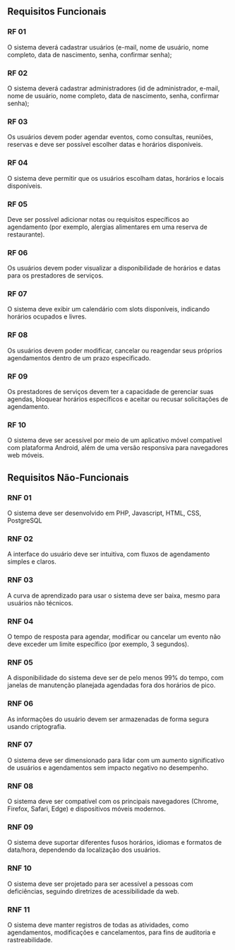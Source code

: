 ## Requisitos Funcionais

### RF 01

O sistema deverá cadastrar usuários (e-mail, nome de usuário, nome completo, data de nascimento, senha, confirmar senha);

### RF 02 

O sistema deverá cadastrar administradores (id de administrador, e-mail, nome de usuário, nome completo, data de nascimento, senha, confirmar senha); 

### RF 03

Os usuários devem poder agendar eventos, como consultas, reuniões, reservas e deve ser possível escolher datas e horários disponíveis.

### RF 04

O sistema deve permitir que os usuários escolham datas, horários e locais disponíveis.

### RF 05

Deve ser possível adicionar notas ou requisitos específicos ao agendamento (por exemplo, alergias alimentares em uma reserva de restaurante).

### RF 06

Os usuários devem poder visualizar a disponibilidade de horários e datas para os prestadores de serviços.

### RF 07

O sistema deve exibir um calendário com slots disponíveis, indicando horários ocupados e livres.

### RF 08

Os usuários devem poder modificar, cancelar ou reagendar seus próprios agendamentos dentro de um prazo especificado.

### RF 09

Os prestadores de serviços devem ter a capacidade de gerenciar suas agendas, bloquear horários específicos e aceitar ou recusar solicitações de agendamento.

### RF 10

O sistema deve ser acessível por meio de um aplicativo móvel compatível com plataforma Android, além de uma versão responsiva para navegadores web móveis.

## Requisitos Não-Funcionais

### RNF 01

O sistema deve ser desenvolvido em PHP, Javascript, HTML, CSS, PostgreSQL

### RNF 02

A interface do usuário deve ser intuitiva, com fluxos de agendamento simples e claros.

### RNF 03

A curva de aprendizado para usar o sistema deve ser baixa, mesmo para usuários não técnicos.

### RNF 04

O tempo de resposta para agendar, modificar ou cancelar um evento não deve exceder um limite específico (por exemplo, 3 segundos).

### RNF 05

A disponibilidade do sistema deve ser de pelo menos 99% do tempo, com janelas de manutenção planejada agendadas fora dos horários de pico.

### RNF 06

As informações do usuário devem ser armazenadas de forma segura usando criptografia.

### RNF 07

O sistema deve ser dimensionado para lidar com um aumento significativo de usuários e agendamentos sem impacto negativo no desempenho.

### RNF 08

O sistema deve ser compatível com os principais navegadores (Chrome, Firefox, Safari, Edge) e dispositivos móveis modernos.

### RNF 09

O sistema deve suportar diferentes fusos horários, idiomas e formatos de data/hora, dependendo da localização dos usuários.

### RNF 10

O sistema deve ser projetado para ser acessível a pessoas com deficiências, seguindo diretrizes de acessibilidade da web.

### RNF 11

O sistema deve manter registros de todas as atividades, como agendamentos, modificações e cancelamentos, para fins de auditoria e rastreabilidade.




